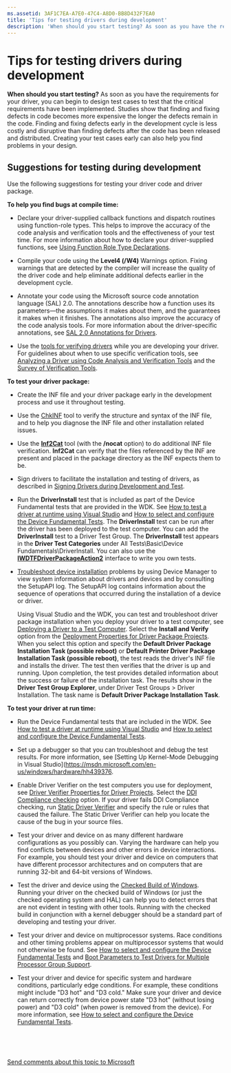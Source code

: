 ```yaml
---
ms.assetid: 3AF1C7EA-A7E0-47C4-A8D0-BB8D432F7EA0
title: 'Tips for testing drivers during development'
description: 'When should you start testing? As soon as you have the requirements for your driver, you can begin to design test cases to test that the critical requirements have been implemented.'
---
```


# Tips for testing drivers during development

**When should you start testing?** As soon as you have the requirements for your driver, you can begin to design test cases to test that the critical requirements have been implemented. Studies show that finding and fixing defects in code becomes more expensive the longer the defects remain in the code. Finding and fixing defects early in the development cycle is less costly and disruptive than finding defects after the code has been released and distributed. Creating your test cases early can also help you find problems in your design.

<span id="suggestions_for_testing_drivers"></span><span id="SUGGESTIONS_FOR_TESTING_DRIVERS"></span>Suggestions for testing during development
----------------------------------------------------------------------------------------------------------------------------------------------

Use the following suggestions for testing your driver code and driver package.

**To help you find bugs at compile time:**

-   Declare your driver-supplied callback functions and dispatch routines using function-role types. This helps to improve the accuracy of the code analysis and verification tools and the effectiveness of your test time. For more information about how to declare your driver-supplied functions, see [Using Function Role Type Declarations](https://msdn.microsoft.com/en-us/Library/Windows/Hardware/Ff554115).

-   Compile your code using the **Level4 (/W4)** Warnings option. Fixing warnings that are detected by the compiler will increase the quality of the driver code and help eliminate additional defects earlier in the development cycle.
-   Annotate your code using the Microsoft source code annotation language (SAL) 2.0. The annotations describe how a function uses its parameters—the assumptions it makes about them, and the guarantees it makes when it finishes. The annotations also improve the accuracy of the code analysis tools. For more information about the driver-specific annotations, see [SAL 2.0 Annotations for Drivers](https://msdn.microsoft.com/en-us/Library/Windows/Hardware/Hh454237).
-   Use the [tools for verifying drivers](https://msdn.microsoft.com/en-us/Library/Windows/Hardware/Ff552969) while you are developing your driver. For guidelines about when to use specific verification tools, see [Analyzing a Driver using Code Analysis and Verification Tools](analyzing_driver_quality_by_using_code_analysis_tools.md) and the [Survey of Verification Tools](https://msdn.microsoft.com/en-us/Library/Windows/Hardware/Ff552872).

**To test your driver package:**

-   Create the INF file and your driver package early in the development process and use it throughout testing.

-   Use the [ChkINF](https://msdn.microsoft.com/en-us/Library/Windows/Hardware/Ff543461) tool to verify the structure and syntax of the INF file, and to help you diagnose the INF file and other installation related issues.

-   Use the [**Inf2Cat**](https://msdn.microsoft.com/en-us/Library/Windows/Hardware/Ff547089) tool (with the **/nocat** option) to do additional INF file verification. **Inf2Cat** can verify that the files referenced by the INF are present and placed in the package directory as the INF expects them to be.

-   Sign drivers to facilitate the installation and testing of drivers, as described in [Signing Drivers during Development and Test](https://msdn.microsoft.com/en-us/Library/Windows/Hardware/Ff552264).

-   Run the **DriverInstall** test that is included as part of the Device Fundamental tests that are provided in the WDK. See [How to test a driver at runtime using Visual Studio](testing_a_driver_at_runtime.md) and [How to select and configure the Device Fundamental Tests](how_to_select_and_configure_the_device_fundamental_tests.md). The **DriverInstall** test can be run after the driver has been deployed to the test computer. You can add the **DriverInstall** test to a Driver Test Group. The **DriverInstall** test appears in the **Driver Test Categories** under All Tests\\Basic\\Device Fundamentals\\DriverInstall. You can also use the [**IWDTFDriverPackageAction2**](https://msdn.microsoft.com/en-us/Library/Windows/Hardware/Hh406427) interface to write you own tests.

-   [Troubleshoot device installation](https://msdn.microsoft.com/en-us/Library/Windows/Hardware/Ff553489) problems by using Device Manager to view system information about drivers and devices and by consulting the SetupAPI log. The SetupAPI log contains information about the sequence of operations that occurred during the installation of a device or driver.

    Using Visual Studio and the WDK, you can test and troubleshoot driver package installation when you deploy your driver to a test computer, see [Deploying a Driver to a Test Computer](deploying_a_driver_to_a_test_computer.md). Select the **Install and Verify** option from the [Deployment Properties for Driver Package Projects](deployment_properties_for_driver_projects.md). When you select this option and specify the **Default Driver Package Installation Task (possible reboot)** or **Default Printer Driver Package Installation Task (possible reboot)**, the test reads the driver's INF file and installs the driver. The test then verifies that the driver is up and running. Upon completion, the test provides detailed information about the success or failure of the installation task. The results show in the **Driver Test Group Explorer**, under Driver Test Groups &gt; Driver Installation. The task name is **Default Driver Package Installation Task**.

**To test your driver at run time:**

-   Run the Device Fundamental tests that are included in the WDK. See [How to test a driver at runtime using Visual Studio](testing_a_driver_at_runtime.md) and [How to select and configure the Device Fundamental Tests](how_to_select_and_configure_the_device_fundamental_tests.md).

-   Set up a debugger so that you can troubleshoot and debug the test results. For more information, see [Setting Up Kernel-Mode Debugging in Visual Studio](https://msdn.microsoft.com/en-us/windows/hardware/hh439376.
-   Enable Driver Verifier on the test computers you use for deployment, see [Driver Verifier Properties for Driver Projects](driver_verifier_properties_for__driver_projects.md). Select the [DDI Compliance checking](https://msdn.microsoft.com/en-us/Library/Windows/Hardware/Hh454208) option. If your driver fails DDI Compliance checking, run [Static Driver Verifier](https://msdn.microsoft.com/en-us/Library/Windows/Hardware/Ff552808) and specify the rule or rules that caused the failure. The Static Driver Verifier can help you locate the cause of the bug in your source files.
-   Test your driver and device on as many different hardware configurations as you possibly can. Varying the hardware can help you find conflicts between devices and other errors in device interactions. For example, you should test your driver and device on computers that have different processor architectures and on computers that are running 32-bit and 64-bit versions of Windows.

-   Test the driver and device using the [Checked Build of Windows](https://msdn.microsoft.com/en-us/Library/Windows/Hardware/Ff543457). Running your driver on the checked build of Windows (or just the checked operating system and HAL) can help you to detect errors that are not evident in testing with other tools. Running with the checked build in conjunction with a kernel debugger should be a standard part of developing and testing your driver.
-   Test your driver and device on multiprocessor systems. Race conditions and other timing problems appear on multiprocessor systems that would not otherwise be found. See [How to select and configure the Device Fundamental Tests](how_to_select_and_configure_the_device_fundamental_tests.md) and [Boot Parameters to Test Drivers for Multiple Processor Group Support](https://msdn.microsoft.com/en-us/Library/Windows/Hardware/Ff542298).

-   Test your driver and device for specific system and hardware conditions, particularly edge conditions. For example, these conditions might include "D3 hot" and "D3 cold." Make sure your driver and device can return correctly from device power state "D3 hot" (without losing power) and "D3 cold" (when power is removed from the device). For more information, see [How to select and configure the Device Fundamental Tests](how_to_select_and_configure_the_device_fundamental_tests.md).

 

 

[Send comments about this topic to Microsoft](mailto:wsddocfb@microsoft.com?subject=Documentation%20feedback%20[VsDriver\vsdriver]:%20Tips%20for%20testing%20drivers%20during%20development%20%20RELEASE:%20%289/30/2015%29&body=%0A%0APRIVACY%20STATEMENT%0A%0AWe%20use%20your%20feedback%20to%20improve%20the%20documentation.%20We%20don't%20use%20your%20email%20address%20for%20any%20other%20purpose,%20and%20we'll%20remove%20your%20email%20address%20from%20our%20system%20after%20the%20issue%20that%20you're%20reporting%20is%20fixed.%20While%20we're%20working%20to%20fix%20this%20issue,%20we%20might%20send%20you%20an%20email%20message%20to%20ask%20for%20more%20info.%20Later,%20we%20might%20also%20send%20you%20an%20email%20message%20to%20let%20you%20know%20that%20we've%20addressed%20your%20feedback.%0A%0AFor%20more%20info%20about%20Microsoft's%20privacy%20policy,%20see%20http://privacy.microsoft.com/en-us/default. "Send comments about this topic to Microsoft")



